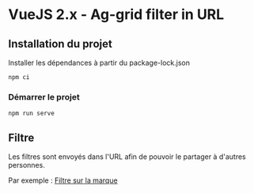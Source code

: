 # VueJS 2.x - Ag-grid filter in URL

## Installation du projet

Installer les dépendances à partir du package-lock.json

```
npm ci
```

### Démarrer le projet 

```
npm run serve
```

## Filtre

Les filtres sont envoyés dans l'URL afin de pouvoir le partager à d'autres personnes.

Par exemple : 
[Filtre sur la marque](http://localhost:8080/?make=%257B%2522filterType%2522%253A%2522text%2522%252C%2522type%2522%253A%2522contains%2522%252C%2522filter%2522%253A%2522Ford%2522%257D&model=null&price=null)